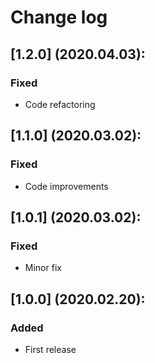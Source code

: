 # Change log

## [1.2.0] (2020.04.03):
### Fixed
- Code refactoring

## [1.1.0] (2020.03.02):
### Fixed
- Code improvements

## [1.0.1] (2020.03.02):
### Fixed
- Minor fix

## [1.0.0] (2020.02.20):
### Added
- First release
